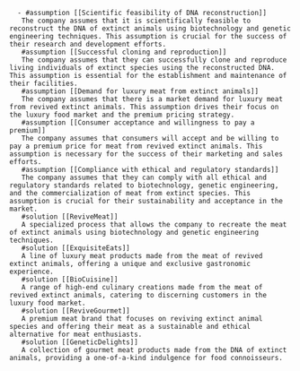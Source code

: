       - #assumption [[Scientific feasibility of DNA reconstruction]]
       The company assumes that it is scientifically feasible to reconstruct the DNA of extinct animals using biotechnology and genetic engineering techniques. This assumption is crucial for the success of their research and development efforts.
       #assumption [[Successful cloning and reproduction]]
       The company assumes that they can successfully clone and reproduce living individuals of extinct species using the reconstructed DNA. This assumption is essential for the establishment and maintenance of their facilities.
       #assumption [[Demand for luxury meat from extinct animals]]
       The company assumes that there is a market demand for luxury meat from revived extinct animals. This assumption drives their focus on the luxury food market and the premium pricing strategy.
       #assumption [[Consumer acceptance and willingness to pay a premium]]
       The company assumes that consumers will accept and be willing to pay a premium price for meat from revived extinct animals. This assumption is necessary for the success of their marketing and sales efforts.
       #assumption [[Compliance with ethical and regulatory standards]]
       The company assumes that they can comply with all ethical and regulatory standards related to biotechnology, genetic engineering, and the commercialization of meat from extinct species. This assumption is crucial for their sustainability and acceptance in the market.
       #solution [[ReviveMeat]]
       A specialized process that allows the company to recreate the meat of extinct animals using biotechnology and genetic engineering techniques.
       #solution [[ExquisiteEats]]
       A line of luxury meat products made from the meat of revived extinct animals, offering a unique and exclusive gastronomic experience.
       #solution [[BioCuisine]]
       A range of high-end culinary creations made from the meat of revived extinct animals, catering to discerning customers in the luxury food market.
       #solution [[ReviveGourmet]]
       A premium meat brand that focuses on reviving extinct animal species and offering their meat as a sustainable and ethical alternative for meat enthusiasts.
       #solution [[GeneticDelights]]
       A collection of gourmet meat products made from the DNA of extinct animals, providing a one-of-a-kind indulgence for food connoisseurs.


